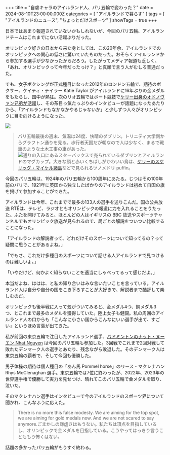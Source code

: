 +++
title = "自虐キャラのアイルランド人、パリ五輪で変わった？"
date = 2024-08-10T23:00:00.000Z
categories = [ "アイルランドで暮らす" ]
tags = [ "アイルランドのニュース", "ちょっとだけスポーツ" ]
showTags = true
+++

日本ではあまり報道されていないかもしれないが、今回のパリ五輪、アイルランドチームはこれまでにない活躍ぶりだった。

<!--more-->

オリンピック好きの日本から来た身としては、この20年余、アイルランドでのオリンピックへの関心の低さに驚いていたものだった。おそらくアイルランドから参加する選手が少なかったからだろう。したがってメディア報道も乏しく、「あれ、オリンピックって今年だったっけ？」と真顔で言う人がむしろ普通だった。

でも、女子ボクシングが正式種目になった2012年のロンドン五輪で、期待のボクサー、ケイティ・テイラー Katie Taylor がアイルランドに16年ぶりの金メダルをもたらし、国中が熱狂。次のリオ五輪ではボート競技で[ケリー出身のオドノヴァン兄弟が活躍](https://www.riastra.com/2021/07/%E3%82%B1%E3%83%AA%E3%83%BC%E6%97%85%E8%A1%8C%E8%A8%98-%E3%82%B1%E3%83%AA%E3%83%BC%E7%8E%8B%E5%9B%BD%E3%81%AF%E7%86%B1%E5%B8%AF%E5%A4%9C%E3%81%AB/)し、その茶目っ気たっぷりのインタビューが話題になったあたりから、「アイルランドもなかなかやるじゃないか」と少しずつ人々がオリンピックに目を向けるようになった。

![](/2024-08-11-Olympics-1.webp)

> パリ五輪最後の週末、気温は24度、快晴のダブリン。トリニティ大学側からグラフトン通りを見る。歩行者天国だが朝なので人は少なく、まるで戦車のような土木工事の車があった。\
> ![](/2024-08-11-Olympics-2.webp)通りの入口にあるスターバックスで売られているダブリンとアイルランドのマグカップ。大きな頭と赤いくちばしがかわいい鳥は、[ケリーのスケリッグ・マイケル諸島](https://www.riastra.com/2021/07/%E3%82%B1%E3%83%AA%E3%83%BC%E6%97%85%E8%A1%8C%E8%A8%98-%E3%82%B9%E3%82%B1%E3%83%AA%E3%83%83%E3%82%B0%E8%AB%B8%E5%B3%B6%E3%81%A8%E3%83%81%E3%83%A7%E3%82%B3%E3%83%AC%E3%83%BC%E3%83%88/)などで見られるツノメドリ puffin。

今回のパリ五輪は、1924年のパリ五輪から100周年にあたる。じつはその100年前のパリで、1921年に英国から独立したばかりのアイルランドは初めて自国の旗を掲げて参加することができた。

アイルランドは今年、これまでで最多の133人の選手を送りこんだ。国の公共放送 RTÉは、テレビ、ラジオともオリンピックの報道に力を入れることをうたった。ふたを開けてみると、ほとんどの人はイギリスの BBC 放送やスポーツチャンネルでもオリンピック放送が見られるので、局ごとの解説をついつい比較することになった。

「アイルランドの解説者って、どれだけそのスポーツについて知ってるの？って疑問に思うことがあるよね。」

「でもさ、これだけ多種目のスポーツについて話せる人アイルランドで見つけるのは難しいよ。」

「いやだけど、何かよく知らないことを適当にしゃべってるって感じだよ。」

本当だよね、ははは、と私の知り合いはみな言いたいことを言っている。アイルランド人は自分や自分の国をこき下ろすことが大好きで、解説者まで酷評して楽しむのだ。

オリンピックも後半戦に入って気がついてみると、金メダル4つ、銅メダル3つ、とこれまで最多のメダルを獲得していた。陸上女子も健闘。私の周囲のアイルランド人の口からも「こんなに小さい国からこんなにいい選手が出て、すごい」というほめ言葉が出てきた。

私が前回の東京五輪で注目したアイルランド選手、[バドミントンのナット・ヌーエン Nhat Nguyen](https://www.riastra.com/2021/08/%E3%82%AA%E3%83%AA%E3%83%B3%E3%83%94%E3%83%83%E3%82%AF%E3%83%9E%E3%83%A9%E3%82%BD%E3%83%B3%E3%81%AE%E3%82%B4%E3%83%9F%E7%AE%B1/) は今回のパリ五輪も参加した。3回戦でこれまで2回対戦して敗れたデンマーク人の選手とあたり、残念ながら敗退した。そのデンマーク人は東京五輪の覇者で、そして今回も優勝した。

男子体操の期待は個人種目の「あん馬 Pommel horse」のリース・マクレナハン Rhys McClenaghan 選手。東京五輪では7位に終わったが、2022年、2023年の世界選手権で優勝して実力を見せつけ、晴れてこのパリ五輪で金メダルを取り、泣いた。

そのマクレナハン選手はインタビューで今のアイルランドのスポーツ界について聞かれ、こんなふうに応えた。

> There is no more this false modesty. We are aiming for the top spot, we are aiming for gold medals now. And we are not scared to say anymore.ごまかしの謙虚さはもうない。私たちは頂点を目指しているし、オリンピックで金メダルを目指している。こうやってはっきり言うことももう怖くはない。

話題の多かったパリ五輪がもうすぐ終わる。
